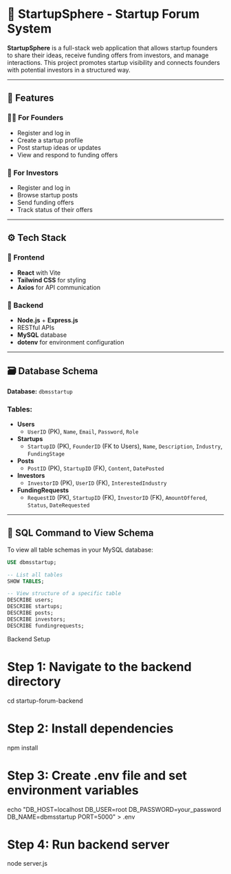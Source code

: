 # 🚀 StartupSphere - Startup Forum System

**StartupSphere** is a full-stack web application that allows startup founders to share their ideas, receive funding offers from investors, and manage interactions. This project promotes startup visibility and connects founders with potential investors in a structured way.

---

## 📌 Features

### 👩‍💼 For Founders
- Register and log in
- Create a startup profile
- Post startup ideas or updates
- View and respond to funding offers

### 💼 For Investors
- Register and log in
- Browse startup posts
- Send funding offers
- Track status of their offers

---

## ⚙️ Tech Stack

### 🔹 Frontend
- **React** with Vite
- **Tailwind CSS** for styling
- **Axios** for API communication

### 🔹 Backend
- **Node.js** + **Express.js**
- RESTful APIs
- **MySQL** database
- **dotenv** for environment configuration

---

## 🗃️ Database Schema

**Database:** `dbmsstartup`

### Tables:

- **Users**
  - `UserID` (PK), `Name`, `Email`, `Password`, `Role`
- **Startups**
  - `StartupID` (PK), `FounderID` (FK to Users), `Name`, `Description`, `Industry`, `FundingStage`
- **Posts**
  - `PostID` (PK), `StartupID` (FK), `Content`, `DatePosted`
- **Investors**
  - `InvestorID` (PK), `UserID` (FK), `InterestedIndustry`
- **FundingRequests**
  - `RequestID` (PK), `StartupID` (FK), `InvestorID` (FK), `AmountOffered`, `Status`, `DateRequested`

---

## 🧪 SQL Command to View Schema

To view all table schemas in your MySQL database:

```sql
USE dbmsstartup;

-- List all tables
SHOW TABLES;

-- View structure of a specific table
DESCRIBE users;
DESCRIBE startups;
DESCRIBE posts;
DESCRIBE investors;
DESCRIBE fundingrequests;

```
Backend Setup
# Step 1: Navigate to the backend directory
cd startup-forum-backend

# Step 2: Install dependencies
npm install

# Step 3: Create .env file and set environment variables
echo "DB_HOST=localhost
DB_USER=root
DB_PASSWORD=your_password
DB_NAME=dbmsstartup
PORT=5000" > .env

# Step 4: Run backend server
node server.js

